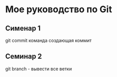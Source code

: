 # Мое руководство по Git
## Сименар 1 
git commit команда создающая коммит

## Семинар 2

git branch - вывести все ветки